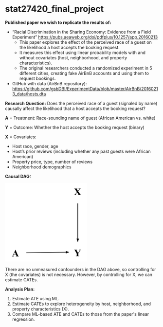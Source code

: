 # stat27420_final_project

**Published paper we wish to replicate the results of:**
- “Racial Discrimination in the Sharing Economy: Evidence from a Field Experiment” https://pubs.aeaweb.org/doi/pdfplus/10.1257/app.20160213
  - This paper explores the effect of the perceived race of a guest on the likelihood a host accepts the booking request. 
  - It measures this effect using linear probability models with and without covariates (host, neighborhood, and property characteristics).
  - The original researchers conducted a randomized experiment in 5 different cities, creating fake AirBnB accounts and using them to request bookings.
- GitHub with data (AirBnB repository): https://github.com/gsbDBI/ExperimentData/blob/master/AirBnB/20160213_data/hosts.dta 

**Research Question:** Does the perceived race of a guest (signaled by name) causally affect the likelihood that a host accepts the booking request?

**A** = Treatment: Race-sounding name of guest (African American vs. white)


**Y** = Outcome: Whether the host accepts the booking request (binary)


**X** = Covariates:
- Host race, gender, age
- Host’s prior reviews (including whether any past guests were African American)
- Property price, type, number of reviews
- Neighborhood demographics

**Causal DAG:**

![Causal DAG](./airbnb_causal_dag.png)

There are no unmeasured confounders in the DAG above, so controlling for X (the covariates) is not necessary. However, by controlling for X, we can estimate CATEs.

**Analysis Plan:**
1. Estimate ATE using ML.
2. Estimate CATEs to explore heterogeneity by host, neighborhood, and property characteristics (X).
3. Compare ML-based ATE and CATEs to those from the paper's linear regression.
